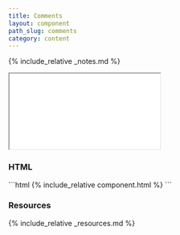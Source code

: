```yaml
---
title: Comments
layout: component
path_slug: comments
category: content
---
```


{% include_relative _notes.md %}

<iframe class="medium" src="{{ site.baseurl}}/component/{{ page.path_slug }}/example.html"></iframe>

<h3>HTML</h3>
```html
{% include_relative component.html %}
```

<h3>Resources</h3>

{% include_relative _resources.md %}
